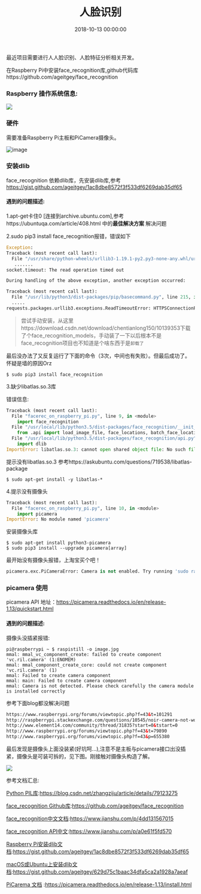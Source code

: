 ﻿---
layout: post
title: 人脸识别
date: 2018-10-13 00:00:00
categories: 物联网
tags: Raspberry Pi
---

最近项目需要进行人人脸识别、人脸特征分析相关开发。

在Raspberry Pi中安装face_recognition库,github代码库https://github.com/ageitgey/face_recognition

### Raspberry 操作系统信息:

![](https://ws1.sinaimg.cn/large/0066vfZIgy1fw6nfm4h9nj30sz07175z.jpg)

### 硬件

需要准备Raspberry Pi主板和PiCamera摄像头。

![image](https://ws1.sinaimg.cn/large/0066vfZIly1fw6n7nvbqjj30qo0zkjv7.jpg)

### 安装dlib

face_recognition 依赖dlib库，先安装dlib库,参考 https://gist.github.com/ageitgey/1ac8dbe8572f3f533df6269dab35df65

#### 遇到的问题描述:

1.apt-get卡住0 [连接到archive.ubuntu.com],参考https://ubuntuqa.com/article/408.html 中的**最佳解决方案** 解决问题

2.sudo pip3 install face_recognition报错，错误如下

```python
Exception:
Traceback (most recent call last):
  File "/usr/share/python-wheels/urllib3-1.19.1-py2.py3-none-any.whl/urllib3/response.py", line 298, in _error_catcher
   .......
socket.timeout: The read operation timed out

During handling of the above exception, another exception occurred:

Traceback (most recent call last):
  File "/usr/lib/python3/dist-packages/pip/basecommand.py", line 215, in main
  .....
requests.packages.urllib3.exceptions.ReadTimeoutError: HTTPSConnectionPool(host='www.piwheels.org', port=443): Read timed out.


```

> 尝试手动安装，从这里https://download.csdn.net/download/chentianlong150/10139353下载了个face_recognition_models，手动装了一下以后根本不是face_recognition项目也不知道是个啥东西于是``卸载了``


最后没办法了又反复运行了下面的命令（3次，中间也有失败）。但最后成功了。怀疑是墙的原因Orz

```shell
$ sudo pip3 install face_recognition
```

3.缺少libatlas.so.3库

错误信息:

```python
Traceback (most recent call last):
  File "facerec_on_raspberry_pi.py", line 9, in <module>
    import face_recognition
  File "/usr/local/lib/python3.5/dist-packages/face_recognition/__init__.py", line 7, in <module>
    from .api import load_image_file, face_locations, batch_face_locations, face_landmarks, face_encodings, compare_faces, face_distance
  File "/usr/local/lib/python3.5/dist-packages/face_recognition/api.py", line 4, in <module>
    import dlib
ImportError: libatlas.so.3: cannot open shared object file: No such file or directory

```

提示没有libatlas.so.3 参考https://askubuntu.com/questions/719538/libatlas-package

```shell
$ sudo apt-get install -y libatlas-*

```

4.提示没有摄像头

```python
Traceback (most recent call last):
  File "facerec_on_raspberry_pi.py", line 10, in <module>
    import picamera
ImportError: No module named 'picamera'

```

安装摄像头库

```shell
$ sudo apt-get install python3-picamera
$ sudo pip3 install --upgrade picamera[array]

```

最开始没有摄像头报错，上淘宝买个吧！

```python
picamera.exc.PiCameraError: Camera is not enabled. Try running 'sudo raspi-config' and ensure that the camera has been enabled.

```

### picamera 使用

picamera API 地址：https://picamera.readthedocs.io/en/release-1.13/quickstart.html

#### 遇到的问题描述:

摄像头没插紧报错:

```shell
pi@raspberrypi ~ $ raspistill -o image.jpg
mmal: mmal_vc_component_create: failed to create component 'vc.ril.camera' (1:ENOMEM)
mmal: mmal_component_create_core: could not create component 'vc.ril.camera' (1)
mmal: Failed to create camera component
mmal: main: Failed to create camera component
mmal: Camera is not detected. Please check carefully the camera module is installed correctly

```

参考下面blog都没解决问题

```html
https://www.raspberrypi.org/forums/viewtopic.php?f=43&t=101291
http://raspberrypi.stackexchange.com/questions/10545/noir-camera-not-working
http://www.element14.com/community/thread/31835?start=0&tstart=0
http://www.raspberrypi.org/forums/viewtopic.php?f=43&t=79890
http://www.raspberrypi.org/forums/viewtopic.php?f=43&p=655380
```
最后发现是摄像头上面没装紧(好坑呵...),注意不是主板与picamera接口出没插紧，摄像头是可装可拆的，见下图。刚接触对摄像头构造了解。

![](https://ws1.sinaimg.cn/large/0066vfZIgy1fw6oj5lvlgj30qo0zkaf0.jpg)


参考文档汇总:

[Python PIL库](https://blog.csdn.net/zhangziju/article/details/79123275):https://blog.csdn.net/zhangziju/article/details/79123275

[face_recognition Github库](https://github.com/ageitgey/face_recognition):https://github.com/ageitgey/face_recognition

[face_recognition中文文档](https://www.jianshu.com/p/4dd131567015):https://www.jianshu.com/p/4dd131567015

[face_recognition API中文](https://www.jianshu.com/p/a0e61f5fd570):https://www.jianshu.com/p/a0e61f5fd570

[Raspberry Pi安装dlib文档](https://gist.github.com/ageitgey/1ac8dbe8572f3f533df6269dab35df65):https://gist.github.com/ageitgey/1ac8dbe8572f3f533df6269dab35df65

[macOS或Ubuntu上安装dlib文档](https://gist.github.com/ageitgey/629d75c1baac34dfa5ca2a1928a7aeaf):https://gist.github.com/ageitgey/629d75c1baac34dfa5ca2a1928a7aeaf

[PiCarema 文档](https://picamera.readthedocs.io/en/release-1.13/install.html) :https://picamera.readthedocs.io/en/release-1.13/install.html